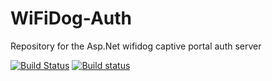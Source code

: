 # WiFiDog-Auth
Repository for the Asp.Net wifidog captive portal auth server

[![Build Status](https://travis-ci.org/openauth/WiFiDog-Auth.svg?branch=master)](https://travis-ci.org/openauth/WiFiDog-Auth)
[![Build status](https://ci.appveyor.com/api/projects/status/1ku1ttvuwokuw9rn?svg=true)](https://ci.appveyor.com/project/openauth/wifidog-auth)
